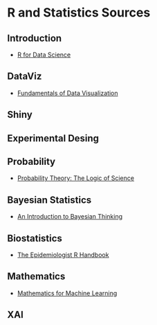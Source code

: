 # R and Statistics Sources

<h2> Introduction </h2>

- [R for Data Science](https://r4ds.had.co.nz/)

<h2> DataViz </h2>

- [Fundamentals of Data Visualization](https://clauswilke.com/dataviz/)

<h2> Shiny </h2>

<h2> Experimental Desing </h2>

<h2> Probability </h2>

- [Probability Theory: The Logic of Science](http://www.med.mcgill.ca/epidemiology/hanley/bios601/GaussianModel/JaynesProbabilityTheory.pdf)

<h2> Bayesian Statistics </h2>
  
- [An Introduction to Bayesian Thinking](https://statswithr.github.io/book/)

<h2> Biostatistics </h2>
  
- [The Epidemiologist R Handbook](https://epirhandbook.com/en/index.html)

<h2> Mathematics </h2>

- [Mathematics for Machine Learning](https://mml-book.github.io/)

<h2> XAI </h2>
